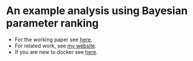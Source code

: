 # An example analysis using Bayesian parameter ranking

* For the working paper see [here](https://chumbleycode.github.io/docs/papers_reports/fcr_apa.pdf).
* For related work, see [my website](https://chumbleycode.github.io).
* If you are new to docker see [here](https://chumbleycode.github.io/fco_docker.html).

